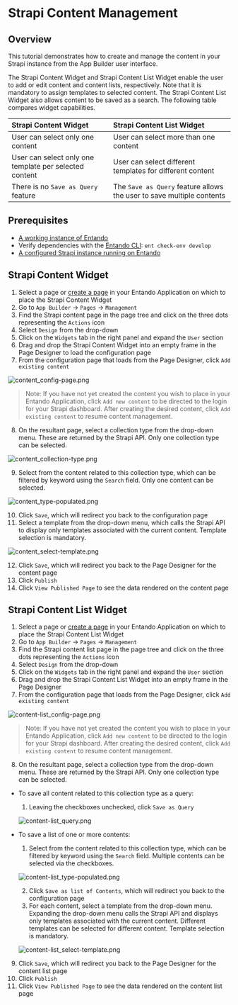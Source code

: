 # Strapi Content Management

## Overview

This tutorial demonstrates how to create and manage the content in your Strapi instance from the App Builder user interface.

The Strapi Content Widget and Strapi Content List Widget enable the user to add or edit content and content lists, respectively. Note that it is mandatory to assign templates to selected content. The Strapi Content List Widget also allows content to be saved as a search. The following table compares widget capabilities.

| Strapi Content Widget |  Strapi Content List Widget
|:--|:--
| User can select only one content | User can select more than one content |
| User can select only one template per selected content | User can select different templates for different content |
| There is no `Save as Query` feature | The `Save as Query` feature allows the user to save multiple contents |

## Prerequisites

- [A working instance of Entando](../../../docs/getting-started/)
- Verify dependencies with the [Entando CLI](../../docs/getting-started/entando-cli.md#check-the-environment): `ent check-env develop`
- [A configured Strapi instance running on Entando](../../tutorials/solution/strapi.md)

## Strapi Content Widget

1. Select a page or [create a page](../compose/page-management.md#create-a-page) in your Entando Application on which to place the Strapi Content Widget
2. Go to  `App Builder` → `Pages` → `Management`
3. Find the Strapi content page in the page tree and click on the three dots representing the `Actions` icon
4. Select `Design` from the drop-down
5. Click on the `Widgets` tab in the right panel and expand the `User` section
6. Drag and drop the Strapi Content Widget into an empty frame in the Page Designer to load the configuration page
7. From the configuration page that loads from the Page Designer, click `Add existing content`

![content_config-page.png](./strapi-images/content_config-page.png)

>Note: If you have not yet created the content you wish to place in your Entando Application, click `Add new content` to be directed to the login for your Strapi dashboard. After creating the desired content, click `Add existing content` to resume content management.
8. On the resultant page, select a collection type from the drop-down menu. These are returned by the Strapi API. Only one collection type can be selected. 

![content_collection-type.png](./strapi-images/content_collection-type.png)

9. Select from the content related to this collection type, which can be filtered by keyword using the `Search` field. Only one content can be selected.

![content_type-populated.png](./strapi-images/content_type-populated.png)

10. Click `Save`, which will redirect you back to the configuration page
11. Select a template from the drop-down menu, which calls the Strapi API to display only templates associated with the current content. Template selection is mandatory.

![content_select-template.png](./strapi-images/content_select-template.png)

12. Click `Save`, which will redirect you back to the Page Designer for the content page
13. Click `Publish`
14. Click `View Published Page` to see the data rendered on the content page

## Strapi Content List Widget

1. Select a page or [create a page](../compose/page-management.md#create-a-page) in your Entando Application on which to place the Strapi Content List Widget
2. Go to  `App Builder` → `Pages` → `Management`
3. Find the Strapi content list page in the page tree and click on the three dots representing the `Actions` icon
4. Select `Design` from the drop-down
5. Click on the `Widgets` tab in the right panel and expand the `User` section
6. Drag and drop the Strapi Content List Widget into an empty frame in the Page Designer
7. From the configuration page that loads from the Page Designer, click `Add existing content`

![content-list_config-page.png](./strapi-images/content-list_config-page.png)

>Note: If you have not yet created the content you wish to place in your Entando Application, click `Add new content` to be directed to the login for your Strapi dashboard. After creating the desired content, click `Add existing content` to resume content management.
8. On the resultant page, select a collection type from the drop-down menu. These are returned by the Strapi API. Only one collection type can be selected. 
- To save all content related to this collection type as a query:
   1. Leaving the checkboxes unchecked, click `Save as Query`

   ![content-list_query.png](./strapi-images/content-list_query.png)

- To save a list of one or more contents:
   1. Select from the content related to this collection type, which can be filtered by keyword using the `Search` field. Multiple contents can be selected via the checkboxes.

   ![content-list_type-populated.png](./strapi-images/content-list_type-populated.png)

   2. Click `Save as list of Contents`, which will redirect you back to the configuration page
   3. For each content, select a template from the drop-down menu. Expanding the drop-down menu calls the Strapi API and displays only templates associated with the current content. Different templates can be selected for different content. Template selection is mandatory.

   ![content-list_select-template.png](./strapi-images/content-list_select-template.png)

9. Click `Save`, which will redirect you back to the Page Designer for the content list page
12. Click `Publish`
13. Click `View Published Page` to see the data rendered on the content list page

